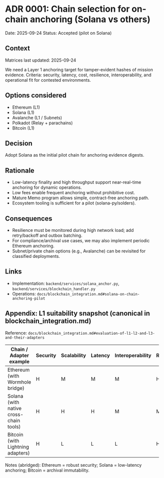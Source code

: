 # ADR 0001: Chain selection for on-chain anchoring (Solana vs others)

Date: 2025-09-24 Status: Accepted (pilot on Solana)

## Context

Matrices last updated: 2025-09-24

We need a Layer 1 anchoring target for tamper-evident hashes of mission
evidence. Criteria: security, latency, cost, resilience, interoperability, and
operational fit for contested environments.

## Options considered

- Ethereum (L1)
- Solana (L1)
- Avalanche (L1 / Subnets)
- Polkadot (Relay + parachains)
- Bitcoin (L1)

## Decision

Adopt Solana as the initial pilot chain for anchoring evidence digests.

## Rationale

- Low-latency finality and high throughput support near-real-time anchoring for
  dynamic operations.
- Low fees enable frequent anchoring without prohibitive cost.
- Mature Memo program allows simple, contract-free anchoring path.
- Ecosystem tooling is sufficient for a pilot (solana-py/solders).

## Consequences

- Resilience must be monitored during high network load; add retry/backoff and
  outbox batching.
- For compliance/archival use cases, we may also implement periodic Ethereum
  anchoring.
- Subnet/private chain options (e.g., Avalanche) can be revisited for classified
  deployments.

## Links

- Implementation: `backend/services/solana_anchor.py`,
  `backend/services/blockchain_handler.py`
- Operations: `docs/blockchain_integration.md#solana-on-chain-anchoring-pilot`

## Appendix: L1 suitability snapshot (canonical in blockchain_integration.md)

Reference:
`docs/blockchain_integration.md#evaluation-of-l1-l2-and-l3-and-their-adapters`

| Chain / Adapter example                | Security | Scalability | Latency | Interoperability | Resilience | Efficiency |
| -------------------------------------- | -------- | ----------- | ------- | ---------------- | ---------- | ---------- |
| Ethereum (with Wormhole bridge)        | H        | M           | M       | M                | H          | M          |
| Solana (with native cross-chain tools) | H        | H           | H       | M                | M          | H          |
| Bitcoin (with Lightning adapters)      | H        | L           | L       | L                | H          | L          |

Notes (abridged): Ethereum = robust security; Solana = low-latency anchoring;
Bitcoin = archival immutability.
